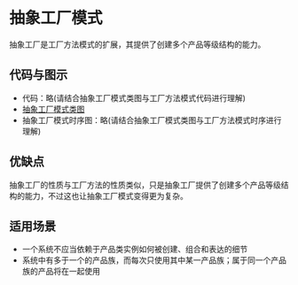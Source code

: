 # 抽象工厂模式

抽象工厂是工厂方法模式的扩展，其提供了创建多个产品等级结构的能力。

## 代码与图示

* 代码：略(请结合抽象工厂模式类图与工厂方法模式代码进行理解)
* [抽象工厂模式类图](./abstract-factory-note.md)
* 抽象工厂模式时序图：略(请结合抽象工厂模式类图与工厂方法模式时序进行理解)

## 优缺点

抽象工厂的性质与工厂方法的性质类似，只是抽象工厂提供了创建多个产品等级结构的能力，不过这也让抽象工厂模式变得更为复杂。

## 适用场景

* 一个系统不应当依赖于产品类实例如何被创建、组合和表达的细节
* 系统中有多于一个的产品族，而每次只使用其中某一产品族；属于同一个产品族的产品将在一起使用
